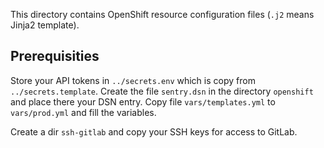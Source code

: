 This directory contains OpenShift resource configuration files (`.j2` means Jinja2 template).

## Prerequisities

Store your API tokens in `../secrets.env` which is copy from `../secrets.template`.
Create the file `sentry.dsn` in the directory `openshift` and place there your DSN entry.
Copy file `vars/templates.yml` to `vars/prod.yml` and fill the variables.

Create a dir `ssh-gitlab` and copy your SSH keys for access to GitLab.

